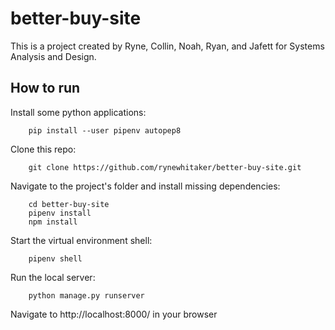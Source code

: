 # better-buy-site

This is a project created by Ryne, Collin, Noah, Ryan, and Jafett for Systems Analysis and Design.

## How to run


Install some python applications:

        pip install --user pipenv autopep8

Clone this repo:

        git clone https://github.com/rynewhitaker/better-buy-site.git

Navigate to the project's folder and install missing dependencies:

        cd better-buy-site
        pipenv install
        npm install

Start the virtual environment shell:

        pipenv shell

Run the local server:

        python manage.py runserver

Navigate to http://localhost:8000/ in your browser
